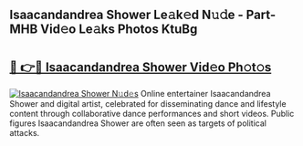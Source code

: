 ## Isaacandandrea Shower Le𝚊k𝚎d N𝚞𝚍e - Part-MHB Vid𝚎o Le𝚊ks Photos KtuBg

# <h2><a href="http://fbcdfj.evod.top/?m=Isaacandandrea+Shower">🔗 👉🔴 Isaacandandrea Shower Vid𝚎o Ph𝚘t𝚘s</a></h2>

[![Isaacandandrea Shower N𝚞d𝚎s](https://i.imgur.com/8V9OHl7.gif)](http://fbcdfj.evod.top/?m=Isaacandandrea+Shower)
Online entertainer Isaacandandrea Shower and digital artist, celebrated for disseminating dance and lifestyle content through collaborative dance performances and short videos. Public figures Isaacandandrea Shower are often seen as targets of political attacks. 
